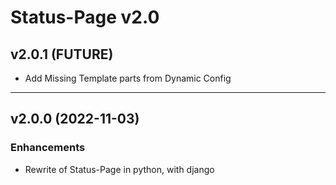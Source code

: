 # Status-Page v2.0

## v2.0.1 (FUTURE)
* Add Missing Template parts from Dynamic Config

---

## v2.0.0 (2022-11-03)

### Enhancements
* Rewrite of Status-Page in python, with django
